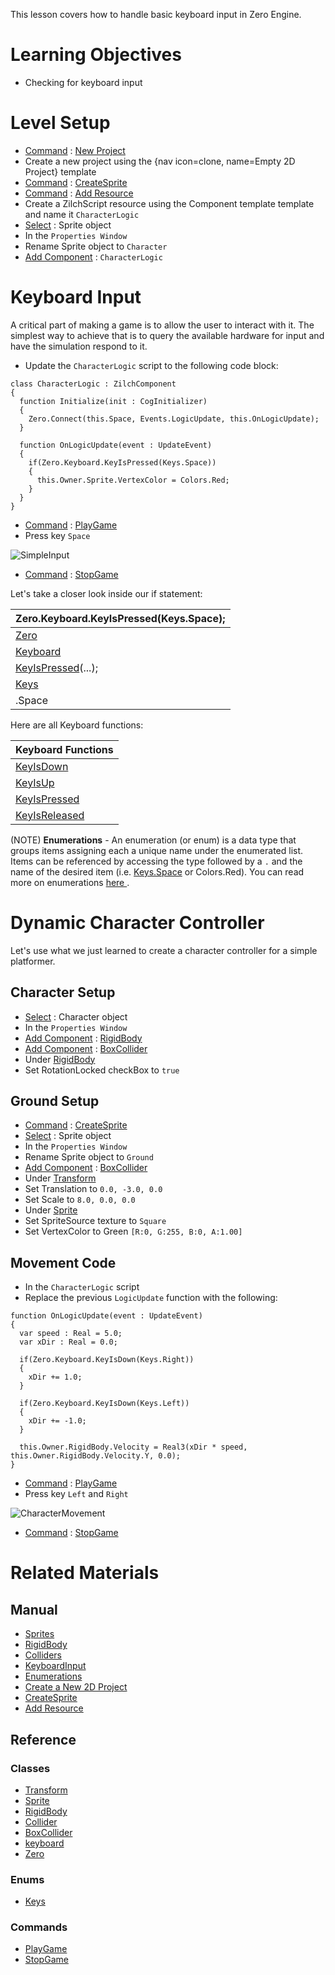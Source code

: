 This lesson covers how to handle basic keyboard input in Zero Engine.


 # Learning Objectives

- Checking for keyboard input

 # Level Setup
- [ Command](https://github.com/zeroengineteam/ZeroDocs/zero_editor_documentation/zeromanual/editor/editorcommands/commands.markdown) : [ New Project](https://github.com/zeroengineteam/ZeroDocs/code_reference/command_reference.markdown#newproject)
 - Create a new project using the {nav icon=clone, name=Empty 2D Project} template
- [ Command](https://github.com/zeroengineteam/ZeroDocs/zero_editor_documentation/zeromanual/editor/editorcommands/commands.markdown) : [CreateSprite](https://github.com/zeroengineteam/ZeroDocs/zero_editor_documentation/zeromanual/editor/editorcommands/createobject.markdown)
- [ Command](https://github.com/zeroengineteam/ZeroDocs/zero_editor_documentation/zeromanual/editor/editorcommands/commands.markdown) : [Add Resource](https://github.com/zeroengineteam/ZeroDocs/zero_editor_documentation/zeromanual/editor/editorcommands/resourceadding.markdown)
 - Create a ZilchScript resource using the Component template template and name it `CharacterLogic`
- [Select](https://github.com/zeroengineteam/ZeroDocs/zero_editor_documentation/zeromanual/editor/editorcommands/selectobject.markdown) : Sprite object
- In the `Properties Window`
 - Rename Sprite object to `Character`
 - [Add Component](https://github.com/zeroengineteam/ZeroDocs/zero_editor_documentation/zeromanual/editor/addremovecomponent.markdown) : `CharacterLogic`

 # Keyboard Input

A critical part of making a game is to allow the user to interact with it. The simplest way to achieve that is to query the available hardware for input and have the simulation respond to it.

 - Update the `CharacterLogic` script to the following code block:

```lang=csharp, name=Keyboard Input
class CharacterLogic : ZilchComponent
{
  function Initialize(init : CogInitializer)
  {
    Zero.Connect(this.Space, Events.LogicUpdate, this.OnLogicUpdate);
  }

  function OnLogicUpdate(event : UpdateEvent)
  {
    if(Zero.Keyboard.KeyIsPressed(Keys.Space))
    {
      this.Owner.Sprite.VertexColor = Colors.Red;
    }
  }
}
```
- [ Command](https://github.com/zeroengineteam/ZeroDocs/zero_editor_documentation/zeromanual/editor/editorcommands/commands.markdown) : [ PlayGame](https://github.com/zeroengineteam/ZeroDocs/code_reference/command_reference.markdown#playgame)
 - Press key `Space`



![SimpleInput](https://media.githubusercontent.com/media/zeroengineteam/ZeroFiles/master/doc_files/89953.gif)


- [ Command](https://github.com/zeroengineteam/ZeroDocs/zero_editor_documentation/zeromanual/editor/editorcommands/commands.markdown) : [ StopGame](https://github.com/zeroengineteam/ZeroDocs/code_reference/command_reference.markdown#stopgame)

Let's take a closer look inside our if statement:

| Zero.Keyboard.KeyIsPressed(Keys.Space); |
|-----------------------------------------------|
| [Zero](https://github.com/zeroengineteam/ZeroDocs/code_reference/class_reference/zero.markdown) | Accessing the Zero engine class |
| [Keyboard](https://github.com/zeroengineteam/ZeroDocs/code_reference/class_reference/keyboard.markdown) | Accessing Keyboard class |
| [KeyIsPressed](https://github.com/zeroengineteam/ZeroDocs/code_reference/class_reference/keyboard.markdown#keyispressed-zero-engine)(...); | Function that determines whether a given key has been pressed this frame |
| [Keys](https://github.com/zeroengineteam/ZeroDocs/code_reference/enum_reference.markdown#keys) | Enumeration containing all keyboard keys |
| .Space |  The enumeration index corresponding to the `Space` key |

Here are all Keyboard functions:

| Keyboard Functions |
|-----------------------|
| [KeyIsDown](https://github.com/zeroengineteam/ZeroDocs/code_reference/class_reference/keyboard.markdown#keyisdown-zero-engine-do) | Checks whether a given key is currently down this frame |
| [KeyIsUp](https://github.com/zeroengineteam/ZeroDocs/code_reference/class_reference/keyboard.markdown#keyisup-zero-engine-docu) | Checks whether a given key is currently down this frame|
| [KeyIsPressed](https://github.com/zeroengineteam/ZeroDocs/code_reference/class_reference/keyboard.markdown#keyispressed-zero-engine) | Checks whether a given key was pressed this frame |
| [KeyIsReleased](https://github.com/zeroengineteam/ZeroDocs/code_reference/class_reference/keyboard.markdown#keyisreleased-zero-engin) | Checks whether a given key was released this frame |

(NOTE) **Enumerations** - 
An enumeration (or enum) is a data type that groups items assigning each a unique name under the enumerated list. Items can be referenced by accessing the type followed by a `.` and the name of the desired item (i.e. [Keys.Space](https://github.com/zeroengineteam/ZeroDocs/code_reference/enum_reference.markdown#keys) or Colors.Red). You can read more on enumerations [ here ](https://github.com/zeroengineteam/ZeroDocs/zero_editor_documentation/zeromanual/zilch_in_zero/enums.markdown).

 # Dynamic Character Controller

Let's use what we just learned to create a character controller for a simple platformer.

 ## Character Setup

- [Select](https://github.com/zeroengineteam/ZeroDocs/zero_editor_documentation/zeromanual/editor/editorcommands/selectobject.markdown) : Character object
- In the `Properties Window`
 - [Add Component](https://github.com/zeroengineteam/ZeroDocs/zero_editor_documentation/zeromanual/editor/addremovecomponent.markdown) : [RigidBody](https://github.com/zeroengineteam/ZeroDocs/code_reference/class_reference/rigidbody.markdown)
 - [Add Component](https://github.com/zeroengineteam/ZeroDocs/zero_editor_documentation/zeromanual/editor/addremovecomponent.markdown) : [BoxCollider](https://github.com/zeroengineteam/ZeroDocs/code_reference/class_reference/boxcollider.markdown)
 - Under [RigidBody](https://github.com/zeroengineteam/ZeroDocs/code_reference/class_reference/rigidbody.markdown)
  - Set RotationLocked checkBox to `true`

 ## Ground Setup

- [ Command](https://github.com/zeroengineteam/ZeroDocs/zero_editor_documentation/zeromanual/editor/editorcommands/commands.markdown) : [CreateSprite](https://github.com/zeroengineteam/ZeroDocs/zero_editor_documentation/zeromanual/editor/editorcommands/createobject.markdown)
- [Select](https://github.com/zeroengineteam/ZeroDocs/zero_editor_documentation/zeromanual/editor/editorcommands/selectobject.markdown) : Sprite object
- In the `Properties Window`
 - Rename Sprite object to `Ground`
 - [Add Component](https://github.com/zeroengineteam/ZeroDocs/zero_editor_documentation/zeromanual/editor/addremovecomponent.markdown) : [BoxCollider](https://github.com/zeroengineteam/ZeroDocs/code_reference/class_reference/boxcollider.markdown)
 - Under [Transform](https://github.com/zeroengineteam/ZeroDocs/code_reference/class_reference/transform.markdown)
  - Set Translation  to `0.0, -3.0, 0.0`
  - Set Scale  to `8.0, 0.0, 0.0`
 - Under [Sprite](https://github.com/zeroengineteam/ZeroDocs/code_reference/class_reference/sprite.markdown) 
  - Set SpriteSource texture to `Square`
  - Set VertexColor  to Green `[R:0, G:255, B:0, A:1.00]`

 ## Movement Code

 - In the `CharacterLogic` script
  - Replace the previous `LogicUpdate` function with the following:

```lang=csharp, name=Movement Logic
function OnLogicUpdate(event : UpdateEvent)
{
  var speed : Real = 5.0;
  var xDir : Real = 0.0;
  
  if(Zero.Keyboard.KeyIsDown(Keys.Right))
  {
    xDir += 1.0;
  }
  
  if(Zero.Keyboard.KeyIsDown(Keys.Left))
  {
    xDir += -1.0;
  }
  
  this.Owner.RigidBody.Velocity = Real3(xDir * speed, this.Owner.RigidBody.Velocity.Y, 0.0);
}
```

- [ Command](https://github.com/zeroengineteam/ZeroDocs/zero_editor_documentation/zeromanual/editor/editorcommands/commands.markdown) : [ PlayGame](https://github.com/zeroengineteam/ZeroDocs/code_reference/command_reference.markdown#playgame)
 - Press key `Left` and `Right`



![CharacterMovement](https://media.githubusercontent.com/media/zeroengineteam/ZeroFiles/master/doc_files/89976.gif)


- [ Command](https://github.com/zeroengineteam/ZeroDocs/zero_editor_documentation/zeromanual/editor/editorcommands/commands.markdown) : [ StopGame](https://github.com/zeroengineteam/ZeroDocs/code_reference/command_reference.markdown#stopgame)

 # Related Materials

 ## Manual
- [Sprites](https://github.com/zeroengineteam/ZeroDocs/zero_editor_documentation/zeromanual/graphics/sprites.markdown)
- [RigidBody](https://github.com/zeroengineteam/ZeroDocs/zero_editor_documentation/zeromanual/physics/rigidbody.markdown)
- [Colliders](https://github.com/zeroengineteam/ZeroDocs/zero_editor_documentation/zeromanual/physics/colliders.markdown)
- [KeyboardInput](https://github.com/zeroengineteam/ZeroDocs/zero_editor_documentation/zeromanual/gameplay/input/keyboardinput.markdown)
- [ Enumerations ](https://github.com/zeroengineteam/ZeroDocs/zero_editor_documentation/zeromanual/zilch_in_zero/enums.markdown)
- [Create a New 2D Project](https://github.com/zeroengineteam/ZeroDocs/zero_editor_documentation/ZeroManual/Editor/EditorCommands/LauncherNewProject.markdown)
- [CreateSprite](https://github.com/zeroengineteam/ZeroDocs/zero_editor_documentation/zeromanual/editor/editorcommands/createobject.markdown)
- [Add Resource](https://github.com/zeroengineteam/ZeroDocs/zero_editor_documentation/zeromanual/editor/editorcommands/resourceadding.markdown)

 ## Reference
 ### Classes
- [Transform](https://github.com/zeroengineteam/ZeroDocs/code_reference/class_reference/transform.markdown)
- [Sprite](https://github.com/zeroengineteam/ZeroDocs/code_reference/class_reference/Sprite.markdown)
- [RigidBody](https://github.com/zeroengineteam/ZeroDocs/code_reference/class_reference/rigidbody.markdown)
- [Collider](https://github.com/zeroengineteam/ZeroDocs/code_reference/class_reference/collider.markdown)
- [BoxCollider](https://github.com/zeroengineteam/ZeroDocs/code_reference/class_reference/boxcollider.markdown)
- [keyboard](https://github.com/zeroengineteam/ZeroDocs/code_reference/class_reference/keyboard.markdown)
- [Zero](https://github.com/zeroengineteam/ZeroDocs/code_reference/class_reference/zero.markdown)

 ### Enums
- [Keys](https://github.com/zeroengineteam/ZeroDocs/code_reference/enum_reference.markdown#keys)

 ### Commands

- [ PlayGame](https://github.com/zeroengineteam/ZeroDocs/code_reference/command_reference.markdown#playgame)
- [ StopGame](https://github.com/zeroengineteam/ZeroDocs/code_reference/command_reference.markdown#stopgame) 

 